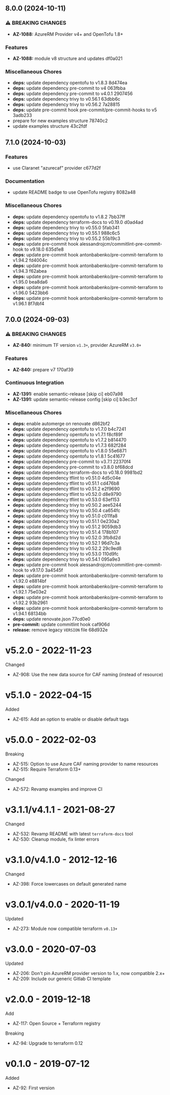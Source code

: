 ## 8.0.0 (2024-10-11)

### ⚠ BREAKING CHANGES

* **AZ-1088:** AzureRM Provider v4+ and OpenTofu 1.8+

### Features

* **AZ-1088:** module v8 structure and updates df0a021

### Miscellaneous Chores

* **deps:** update dependency opentofu to v1.8.3 8d474ea
* **deps:** update dependency pre-commit to v4 063fbba
* **deps:** update dependency pre-commit to v4.0.1 2907456
* **deps:** update dependency trivy to v0.56.1 63dbb6c
* **deps:** update dependency trivy to v0.56.2 7a28815
* **deps:** update pre-commit hook pre-commit/pre-commit-hooks to v5 3adb233
* prepare for new examples structure 78740c2
* update examples structure 43c2fdf

## 7.1.0 (2024-10-03)

### Features

* use Claranet "azurecaf" provider c677d2f

### Documentation

* update README badge to use OpenTofu registry 8082a48

### Miscellaneous Chores

* **deps:** update dependency opentofu to v1.8.2 7bb37ff
* **deps:** update dependency terraform-docs to v0.19.0 d0ad4ad
* **deps:** update dependency trivy to v0.55.0 5fab341
* **deps:** update dependency trivy to v0.55.1 988c6c5
* **deps:** update dependency trivy to v0.55.2 55b19c3
* **deps:** update pre-commit hook alessandrojcm/commitlint-pre-commit-hook to v9.18.0 635d1e8
* **deps:** update pre-commit hook antonbabenko/pre-commit-terraform to v1.94.2 fd4004c
* **deps:** update pre-commit hook antonbabenko/pre-commit-terraform to v1.94.3 f62abea
* **deps:** update pre-commit hook antonbabenko/pre-commit-terraform to v1.95.0 bea8da6
* **deps:** update pre-commit hook antonbabenko/pre-commit-terraform to v1.96.0 5423bb6
* **deps:** update pre-commit hook antonbabenko/pre-commit-terraform to v1.96.1 8f7dbf4

## 7.0.0 (2024-09-03)

### ⚠ BREAKING CHANGES

* **AZ-840:** minimum TF version `v1.3+`, provider AzureRM `v3.0+`

### Features

* **AZ-840:** prepare v7 170af39

### Continuous Integration

* **AZ-1391:** enable semantic-release [skip ci] eb07a98
* **AZ-1391:** update semantic-release config [skip ci] b3ec3cf

### Miscellaneous Chores

* **deps:** enable automerge on renovate d862bf2
* **deps:** update dependency opentofu to v1.7.0 b4c7241
* **deps:** update dependency opentofu to v1.7.1 f8cf89f
* **deps:** update dependency opentofu to v1.7.2 b814470
* **deps:** update dependency opentofu to v1.7.3 682f284
* **deps:** update dependency opentofu to v1.8.0 55e6871
* **deps:** update dependency opentofu to v1.8.1 5c41677
* **deps:** update dependency pre-commit to v3.7.1 22370f4
* **deps:** update dependency pre-commit to v3.8.0 bf68dcd
* **deps:** update dependency terraform-docs to v0.18.0 9981bd2
* **deps:** update dependency tflint to v0.51.0 4d5c04e
* **deps:** update dependency tflint to v0.51.1 cd476b8
* **deps:** update dependency tflint to v0.51.2 e2f9690
* **deps:** update dependency tflint to v0.52.0 d8e9790
* **deps:** update dependency tflint to v0.53.0 63ef153
* **deps:** update dependency trivy to v0.50.2 aee5244
* **deps:** update dependency trivy to v0.50.4 ca654fc
* **deps:** update dependency trivy to v0.51.0 c011fa8
* **deps:** update dependency trivy to v0.51.1 0e230a2
* **deps:** update dependency trivy to v0.51.2 9059db3
* **deps:** update dependency trivy to v0.51.4 178b107
* **deps:** update dependency trivy to v0.52.0 3fb8d2d
* **deps:** update dependency trivy to v0.52.1 96d7c3a
* **deps:** update dependency trivy to v0.52.2 29c9ed8
* **deps:** update dependency trivy to v0.53.0 110d9fc
* **deps:** update dependency trivy to v0.54.1 095a9e3
* **deps:** update pre-commit hook alessandrojcm/commitlint-pre-commit-hook to v9.17.0 3a4545f
* **deps:** update pre-commit hook antonbabenko/pre-commit-terraform to v1.92.0 e8814bf
* **deps:** update pre-commit hook antonbabenko/pre-commit-terraform to v1.92.1 75e03e2
* **deps:** update pre-commit hook antonbabenko/pre-commit-terraform to v1.92.2 93b2961
* **deps:** update pre-commit hook antonbabenko/pre-commit-terraform to v1.94.1 68134bb
* **deps:** update renovate.json 77cd0e0
* **pre-commit:** update commitlint hook caf906d
* **release:** remove legacy `VERSION` file 68d932e

# v5.2.0 - 2022-11-23

Changed
  * AZ-908: Use the new data source for CAF naming (instead of resource)

# v5.1.0 - 2022-04-15

Added
  * AZ-615: Add an option to enable or disable default tags

# v5.0.0 - 2022-02-03

Breaking
  * AZ-515: Option to use Azure CAF naming provider to name resources
  * AZ-515: Require Terraform 0.13+

Changed
  * AZ-572: Revamp examples and improve CI

# v3.1.1/v4.1.1 - 2021-08-27

Changed
  * AZ-532: Revamp README with latest `terraform-docs` tool
  * AZ-530: Cleanup module, fix linter errors

# v3.1.0/v4.1.0 - 2012-12-16

Changed
  * AZ-398: Force lowercases on default generated name

# v3.0.1/v4.0.0 - 2020-11-19

Updated
  * AZ-273: Module now compatible terraform `v0.13+`

# v3.0.0 - 2020-07-03

Updated
  * AZ-206: Don't pin AzureRM provider version to 1.x, now compatible 2.x+
  * AZ-209: Include our generic Gitlab CI template

# v2.0.0 - 2019-12-18

Add
  * AZ-117: Open Source + Terraform registry
  
Breaking
  * AZ-94: Upgrade to terraform 0.12

# v0.1.0 - 2019-07-12

Added
  * AZ-92: First version
